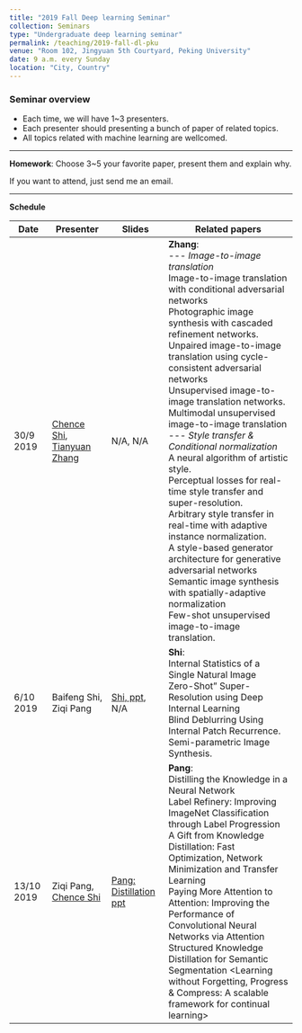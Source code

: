 ```yaml
---
title: "2019 Fall Deep learning Seminar"
collection: Seminars
type: "Undergraduate deep learning seminar"
permalink: /teaching/2019-fall-dl-pku
venue: "Room 102, Jingyuan 5th Courtyard, Peking University"
date: 9 a.m. every Sunday
location: "City, Country"
---
```

### Seminar overview
* Each time, we will have 1~3 presenters.
* Each presenter should presenting a bunch of paper of related topics.
* All topics related with machine learning are wellcomed.

---

**Homework**: Choose 3~5 your favorite paper, present them and explain why. 

If you want to attend, just send me an email.

---

**Schedule**


| Date  |  Presenter | Slides  | Related papers |
|---|---|---|-------------------------------|
| 30/9 2019  | [Chence Shi](https://chenceshi.com), [Tianyuan Zhang](tianyuanzhang.com)  | N/A, N/A  | **Zhang**: <br> \-\-\- *Image-to-image translation* <br> Image-to-image translation with conditional adversarial networks <br> Photographic image synthesis with cascaded refinement networks. <br> Unpaired image-to-image translation using cycle-consistent adversarial networks <br> Unsupervised image-to-image translation networks. <br> Multimodal unsupervised image-to-image translation <br> \-\-\- *Style transfer & Conditional normalization* <br> A neural algorithm of artistic style. <br> Perceptual losses for real-time style transfer and super-resolution. <br> Arbitrary style transfer in real-time with adaptive instance normalization. <br> A style-based generator architecture for generative adversarial networks <br> Semantic image synthesis with spatially-adaptive normalization <br> Few-shot unsupervised image-to-image translation.|
| 6/10 2019  | Baifeng Shi, Ziqi Pang   | [Shi, ppt](https://github.com/a1600012888/a1600012888.github.io/blob/master/files/seminars-19-fall/2019.10.06.pptx), N/A | **Shi**: <br> Internal Statistics of a Single Natural Image <br> Zero-Shot” Super-Resolution using Deep Internal Learning <br> Blind Deblurring Using Internal Patch Recurrence. <br> Semi-parametric Image Synthesis. |
| 13/10 2019 | Ziqi Pang, [Chence Shi](https://chenceshi.com) |  [Pang: Distillation ppt](https://github.com/a1600012888/a1600012888.github.io/blob/master/files/seminars-19-fall/ZiqiPang-Network%20Distillation.pptx)          |   **Pang**: <br> Distilling the Knowledge in a Neural Network <br> Label Refinery: Improving ImageNet Classification through Label Progression <br> A Gift from Knowledge Distillation: Fast Optimization, Network Minimization and Transfer Learning <br> Paying More Attention to Attention: Improving the Performance of Convolutional Neural Networks via Attention <br> Structured Knowledge Distillation for Semantic Segmentation <Diversity with Cooperation: Ensemble Methods for Few-Shot Classification> <Learning without Forgetting, Progress & Compress: A scalable framework for continual learning> | 

